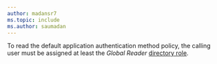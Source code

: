 ```yaml
---
author: madansr7
ms.topic: include
ms.author: saumadan
---
```


To read the default application authentication method policy, the calling user must be assigned at least the *Global Reader* [directory role](/azure/active-directory/roles/permissions-reference?toc=%2Fgraph%2Ftoc.json).

